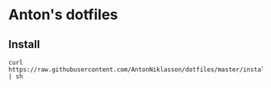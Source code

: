 # Anton's dotfiles

## Install

```
curl https://raw.githubusercontent.com/AntonNiklasson/dotfiles/master/install.sh | sh
```
